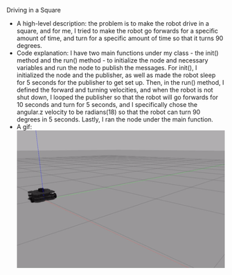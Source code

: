 Driving in a Square
- A high-level description: the problem is to make the robot drive in a square, and for me, I tried to make the robot go forwards for a specific amount of time, and turn for a specific amount of time so that it turns 90 degrees.
- Code explanation: I have two main functions under my class - the init() method and the run() method - to initialize the node and necessary variables and run the node to publish the messages. For init(), I initialized the node and the publisher, as well as made the robot sleep for 5 seconds for the publisher to get set up. Then, in the run() method, I defined the forward and turning velocities, and when the robot is not shut down, I looped the publisher so that the robot will go forwards for 10 seconds and turn for 5 seconds, and I specifically chose the angular.z velocity to be radians(18) so that the robot can turn 90 degrees in 5 seconds. Lastly, I ran the node under the main function.
- A gif: ![drive_square_demo.gif](gifs/drive_square_demo.gif)